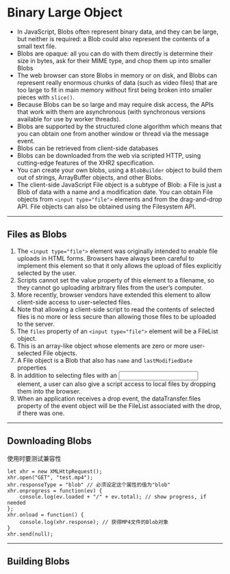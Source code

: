 # Binary Large Object
* In JavaScript, Blobs often represent binary data, and they can be large, but neither is required: a Blob could also represent the contents of a small text file.
* Blobs are opaque: all you can do with them directly is determine their size in bytes, ask for their MIME type, and chop them up into smaller Blobs
* The web browser can store Blobs in memory or on disk, and Blobs can represent really enormous chunks of data (such as video files) that are too large to fit in main memory without first being broken into smaller pieces with `slice()`.
* Because Blobs can be so large and may require disk access, the APIs that work with them are asynchronous (with synchronous versions available for use by worker threads).
* Blobs are supported by the structured clone algorithm which means that you can obtain one from another window or thread via the message event.
* Blobs can be retrieved from client-side databases
* Blobs can be downloaded from the web via scripted HTTP, using cutting-edge
features of the XHR2 specification.
* You can create your own blobs, using a `BlobBuilder` object to build them out of strings, ArrayBuffer objects, and other Blobs.
* The client-side JavaScript File object is a subtype of Blob: a File is just a Blob of data with a name and a modification date. You can obtain File objects from `<input type="file">` elements and from the drag-and-drop API. File objects can also be obtained using the Filesystem API.

***
## Files as Blobs
1. The `<input type="file">` element was originally intended to enable file uploads in HTML forms. Browsers have always been careful to implement this element so that it only allows the upload of files explicitly selected by the user.
2. Scripts cannot set the value property of this element to a filename, so they cannot go uploading arbitrary files from the user’s computer.
3. More recently, browser vendors have extended this element to allow client-side access to user-selected files.
4. Note that allowing a client-side script to read the contents of selected files is no more or less secure than allowing those files to be uploaded to the server.
5. The `files` property of an `<input type="file">` element will be a FileList object.
6. This is an array-like object whose elements are zero or more user-selected File objects.
7. A File object is a Blob that also has `name` and `lastModifiedDate` properties
8. In addition to selecting files with an <input> element, a user can also give a script access to local files by dropping them into the browser.
9. When an application receives a drop event, the dataTransfer.files property of the event object will be the FileList associated with the drop, if there was one.

***
## Downloading Blobs
使用时要测试兼容性
```
let xhr = new XMLHttpRequest();
xhr.open("GET", "test.mp4");
xhr.responseType = "blob" // 必须设定这个属性的值为"blob"
xhr.onprogress = function(ev) {
    console.log(ev.loaded + "/" + ev.total); // show progress, if needed
};
xhr.onload = function() {
    console.log(xhr.response); // 获得MP4文件的Blob对象
}
xhr.send(null);
```

***
## Building Blobs
